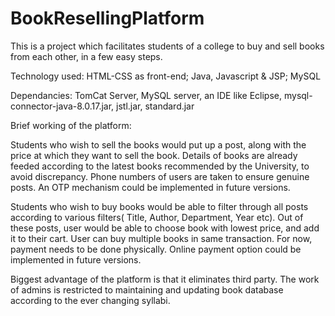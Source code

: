 # BookResellingPlatform

This is a project which facilitates students of a college to buy and sell books from each other, in a few easy steps.

Technology used: HTML-CSS as front-end; Java, Javascript & JSP; MySQL

Dependancies: TomCat Server, MySQL server, an IDE like Eclipse, mysql-connector-java-8.0.17.jar, jstl.jar, standard.jar

Brief working of the platform:

Students who wish to sell the books would put up a post, along with the price at which they want to sell the book. Details of books are already feeded according to the latest books recommended by the University, to avoid discrepancy. Phone numbers of users are taken to ensure genuine posts. An OTP mechanism could be implemented in future versions.

Students who wish to buy books would be able to filter through all posts according to various filters( Title, Author, Department, Year etc). Out of these posts, user would be able to choose book with lowest price, and add it to their cart. User can buy multiple books in same transaction. For now, payment needs to be done physically. Online payment option could be implemented in future versions.

Biggest advantage of the platform is that it eliminates third party. The work of admins is restricted to maintaining and updating book database according to the ever changing syllabi.
